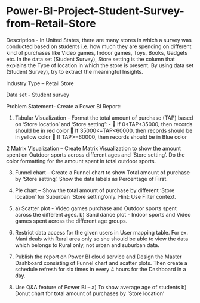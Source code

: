 # Power-BI-Project-Student-Survey-from-Retail-Store

Description - In United States, there are many stores in which a survey was conducted based on students i.e. how much they are spending on different kind of purchases like Video games, Indoor games, Toys, Books, Gadgets etc. In the data set (Student Survey), Store setting is the column that explains the Type of location in which the store is present. By using data set (Student Survey), try to extract the meaningful Insights. 

Industry Type – Retail Store 

Data set - Student survey 

Problem Statement- Create a Power BI Report: 
1. Tabular Visualization - Format the total amount of purchase (TAP) based on ‘Store location’ and ‘Store setting’: - 
    If 0<TAP<35000, then records should be in red color 
    If 35000<=TAP<60000, then records should be in yellow color 
    If TAP>=60000, then records should be in Blue color
   
2 Matrix Visualization – Create Matrix Visualization to show the amount spent on Outdoor sports across different ages and ‘Store setting’. Do the color formatting for the amount spent in total outdoor sports.

3. Funnel chart – Create a Funnel chart to show Total amount of purchase by ‘Store setting’. Show the  data labels as Percentage of First. 

4. Pie chart – Show the total amount of purchase by different ‘Store location’ for Suburban ‘Store setting’only.
   Hint: Use Filter context.
   
6. a) Scatter plot - Video games purchase and Outdoor sports spent across the different ages. 
   b) Sand dance plot - Indoor sports and Video games spent across the different age groups. 

7. Restrict data access for the given users in User mapping table. For ex. Mani deals with Rural area only so she should be able to view the data which belongs to Rural only, not urban and suburban data. 

8. Publish the report on Power BI cloud service and Design the Master Dashboard consisting of Funnel chart and scatter plots. Then create a schedule refresh for six times in every 4 hours for the Dashboard in a day. 

9. Use Q&A feature of Power BI –
   a) To show average age of students 
   b) Donut chart for total amount of purchases by ‘Store location’
